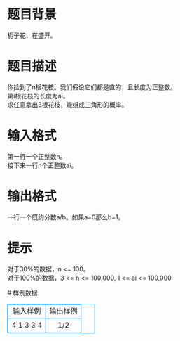 # 

 
 # 题目背景 
<p>枙子花，在盛开。</p> 

 
 # 题目描述 
<p>你捡到了n根花枝。我们假设它们都是直的，且长度为正整数。<br />
第i根花枝的长度为ai。<br />
求任意拿出3根花枝，能组成三角形的概率。</p> 

 
 # 输入格式 
<p>第一行一个正整数n。<br />
接下来一行n个正整数ai。</p> 

 
 # 输出格式 
<p>一行一个既约分数a/b。如果a=0那么b=1。</p> 

 
 # 提示 
<p>对于30%的数据，n&nbsp;&lt;=&nbsp;100。<br />
对于100%的数据，3&nbsp;&lt;=&nbsp;n&nbsp;&lt;=&nbsp;100,000,&nbsp;1&nbsp;&lt;=&nbsp;ai&nbsp;&lt;=&nbsp;100,000</p> 
# 样例数据
<style>
        table,table tr th, table tr td { border:1px solid #0094ff; }
        table { width: 200px; min-height: 25px; line-height: 25px; text-align: center; border-collapse: collapse;}   
    </style>
<table>
	<tr>
		<td>输入样例</td>
		<td>输出样例</td>
	</tr>
<tr><td>4
1 3 3 4</td><td>1/2</td></tr></table>
